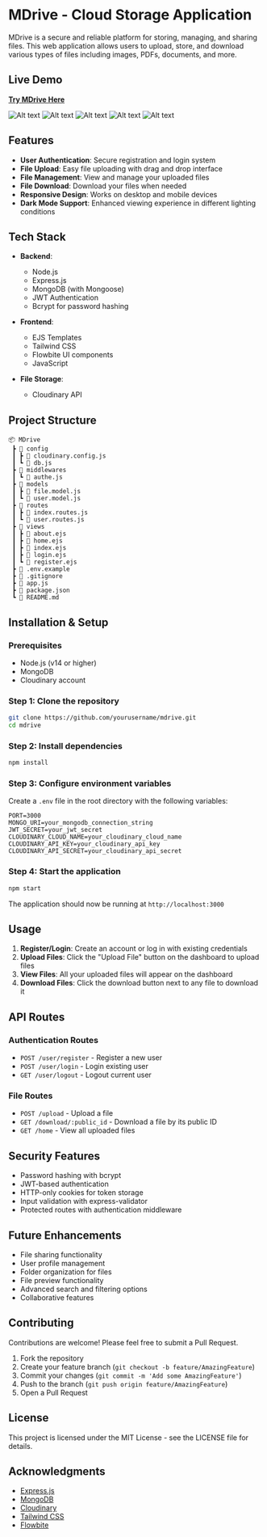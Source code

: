 # MDrive - Cloud Storage Application

MDrive is a secure and reliable platform for storing, managing, and sharing files. This web application allows users to upload, store, and download various types of files including images, PDFs, documents, and more.

## Live Demo

**[Try MDrive Here](https://mdrive-5.onrender.com/)**

![Alt text](https://raw.githubusercontent.com/mohit-pareek09/MDRIVE/main/images/Enrty_pt.png)
![Alt text](https://raw.githubusercontent.com/mohit-pareek09/MDRIVE/main/images/sign-up.png)
![Alt text](https://raw.githubusercontent.com/mohit-pareek09/MDRIVE/main/images/login-page.png)
![Alt text](https://raw.githubusercontent.com/mohit-pareek09/MDRIVE/main/images/home-pg.png)
![Alt text](https://raw.githubusercontent.com/mohit-pareek09/MDRIVE/main/images/upload-pop-up.png)


## Features

- **User Authentication**: Secure registration and login system
- **File Upload**: Easy file uploading with drag and drop interface
- **File Management**: View and manage your uploaded files
- **File Download**: Download your files when needed
- **Responsive Design**: Works on desktop and mobile devices
- **Dark Mode Support**: Enhanced viewing experience in different lighting conditions

## Tech Stack

- **Backend**:
  - Node.js
  - Express.js
  - MongoDB (with Mongoose)
  - JWT Authentication
  - Bcrypt for password hashing

- **Frontend**:
  - EJS Templates
  - Tailwind CSS
  - Flowbite UI components
  - JavaScript

- **File Storage**:
  - Cloudinary API

## Project Structure

```
📦 MDrive
 ┣ 📂 config
 ┃ ┣ 📜 cloudinary.config.js
 ┃ ┗ 📜 db.js
 ┣ 📂 middlewares
 ┃ ┗ 📜 authe.js
 ┣ 📂 models
 ┃ ┣ 📜 file.model.js
 ┃ ┗ 📜 user.model.js
 ┣ 📂 routes
 ┃ ┣ 📜 index.routes.js
 ┃ ┗ 📜 user.routes.js
 ┣ 📂 views
 ┃ ┣ 📜 about.ejs
 ┃ ┣ 📜 home.ejs
 ┃ ┣ 📜 index.ejs
 ┃ ┣ 📜 login.ejs
 ┃ ┗ 📜 register.ejs
 ┣ 📜 .env.example
 ┣ 📜 .gitignore
 ┣ 📜 app.js
 ┣ 📜 package.json
 ┗ 📜 README.md
```

## Installation & Setup

### Prerequisites

- Node.js (v14 or higher)
- MongoDB
- Cloudinary account

### Step 1: Clone the repository

```bash
git clone https://github.com/yourusername/mdrive.git
cd mdrive
```

### Step 2: Install dependencies

```bash
npm install
```

### Step 3: Configure environment variables

Create a `.env` file in the root directory with the following variables:

```
PORT=3000
MONGO_URI=your_mongodb_connection_string
JWT_SECRET=your_jwt_secret
CLOUDINARY_CLOUD_NAME=your_cloudinary_cloud_name
CLOUDINARY_API_KEY=your_cloudinary_api_key
CLOUDINARY_API_SECRET=your_cloudinary_api_secret
```

### Step 4: Start the application

```bash
npm start
```

The application should now be running at `http://localhost:3000`

## Usage

1. **Register/Login**: Create an account or log in with existing credentials
2. **Upload Files**: Click the "Upload File" button on the dashboard to upload files
3. **View Files**: All your uploaded files will appear on the dashboard
4. **Download Files**: Click the download button next to any file to download it

## API Routes

### Authentication Routes

- `POST /user/register` - Register a new user
- `POST /user/login` - Login existing user
- `GET /user/logout` - Logout current user

### File Routes

- `POST /upload` - Upload a file
- `GET /download/:public_id` - Download a file by its public ID
- `GET /home` - View all uploaded files

## Security Features

- Password hashing with bcrypt
- JWT-based authentication
- HTTP-only cookies for token storage
- Input validation with express-validator
- Protected routes with authentication middleware

## Future Enhancements

- File sharing functionality
- User profile management
- Folder organization for files
- File preview functionality
- Advanced search and filtering options
- Collaborative features

## Contributing

Contributions are welcome! Please feel free to submit a Pull Request.

1. Fork the repository
2. Create your feature branch (`git checkout -b feature/AmazingFeature`)
3. Commit your changes (`git commit -m 'Add some AmazingFeature'`)
4. Push to the branch (`git push origin feature/AmazingFeature`)
5. Open a Pull Request

## License

This project is licensed under the MIT License - see the LICENSE file for details.

## Acknowledgments

- [Express.js](https://expressjs.com/)
- [MongoDB](https://www.mongodb.com/)
- [Cloudinary](https://cloudinary.com/)
- [Tailwind CSS](https://tailwindcss.com/)
- [Flowbite](https://flowbite.com/)
